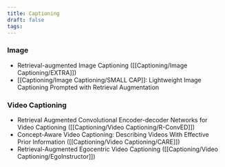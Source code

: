 ```yaml
---
title: Captioning
draft: false
tags:
---
```


### Image 
- Retrieval-augmented Image Captioning ([[Captioning/Image Captioning/EXTRA]])
- [[Captioning/Image Captioning/SMALL CAP]]: Lightweight Image Captioning Prompted with Retrieval Augmentation

### Video Captioning
- Retrieval Augmented Convolutional Encoder-decoder Networks for Video Captioning ([[Captioning/Video Captioning/R-ConvED]])
- Concept-Aware Video Captioning: Describing Videos With Effective Prior Information ([[Captioning/Video Captioning/CARE]])
- Retrieval-Augmented Egocentric Video Captioning ([[Captioning/Video Captioning/EgoInstructor]])